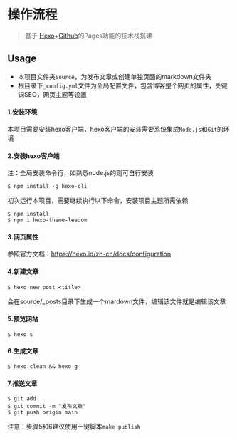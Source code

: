# 操作流程

> 基于 [Hexo](https://hexo.io/zh-cn/docs/)+[Github](https://github.com)的Pages功能的技术栈搭建

## Usage

* 本项目文件夹`Source`，为发布文章或创建单独页面的markdown文件夹
* 根目录下`_config.yml`文件为全局配置文件，包含博客整个网页的属性，关键词SEO，网页主题等设置

#### 1.安装环境

本项目需要安装hexo客户端，hexo客户端的安装需要系统集成`Node.js`和`Git`的环境

#### 2.安装hexo客户端

注：全局安装命令行，如熟悉node.js的则可自行安装
```shell
$ npm install -g hexo-cli
```
初次运行本项目，需要继续执行以下命令，安装项目主题所需依赖
```shell
$ npm install
$ npm i hexo-theme-leedom
```

#### 3.网页属性
参照官方文档：https://hexo.io/zh-cn/docs/configuration

#### 4.新建文章
```shell
$ hexo new post <title>
```
会在source/_posts目录下生成一个mardown文件，编辑该文件就是编辑该文章

#### 5.预览网站
```shell
$ hexo s
```

#### 6.生成文章
```shell
$ hexo clean && hexo g
```

#### 7.推送文章
```shell
$ git add .
$ git commit -m "发布文章"
$ git push origin main
```

注意：步骤5和6建议使用一键脚本`make publish`